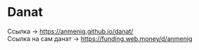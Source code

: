 # Danat
Ссылка → https://anmenig.github.io/danat/ <br/>
Ссылка на сам данат → https://funding.web.money/d/anmenig
